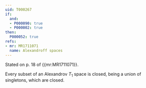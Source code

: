 ```yaml
---
uid: T000267
if:
  and:
  - P000090: true
  - P000002: true
then:
  P000052: true
refs:
- mr: MR1711071
  name: Alexandroff spaces
---
```


Stated on p. 18 of {{mr:MR1711071}}.

Every subset of an Alexandrov $T_1$ space is closed, being a union of
singletons, which are closed.
